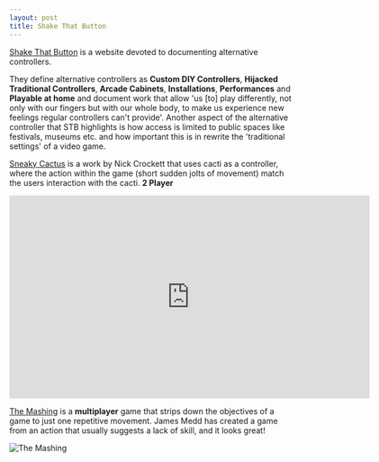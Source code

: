 ```yaml
---
layout: post
title: Shake That Button
---
```


[Shake That Button](http://shakethatbutton.com/about-alternative-controllers/) is a website devoted to documenting alternative controllers. 

They define alternative controllers as **Custom DIY Controllers**, **Hijacked Traditional Controllers**, **Arcade Cabinets**, **Installations**, **Performances** and **Playable at home** and document work that allow 'us [to] play differently, not only with our fingers but with our whole body, to make us experience new feelings regular controllers can't provide'. Another aspect of the alternative controller that STB highlights is how access is limited to public spaces like festivals, museums etc. and how important this is in rewrite the 'traditional settings' of a video game. 

[Sneaky Cactus](http://shakethatbutton.com/sneaky-cactus/) is a work by Nick Crockett that uses cacti as a controller, where the action within the game (short sudden jolts of movement) match the users interaction with the cacti. **2 Player**

<iframe src="https://player.vimeo.com/video/124352631" width="640" height="360" frameborder="0" webkitallowfullscreen mozallowfullscreen allowfullscreen></iframe>

[The Mashing](http://shakethatbutton.com/the-mashing/) is a **multiplayer** game that strips down the objectives of a game to just one repetitive movement. James Medd has created a game from an action that usually suggests a lack of skill, and it looks great!

![The Mashing](http://shakethatbutton.com/wp-content/uploads/2016/07/mashing.png)
